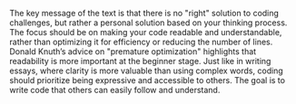 The key message of the text is that there is no "right" solution to coding challenges, but rather a personal solution based on your thinking process. The focus should be on making your code readable and understandable, rather than optimizing it for efficiency or reducing the number of lines. Donald Knuth’s advice on "premature optimization" highlights that readability is more important at the beginner stage. Just like in writing essays, where clarity is more valuable than using complex words, coding should prioritize being expressive and accessible to others. The goal is to write code that others can easily follow and understand.
